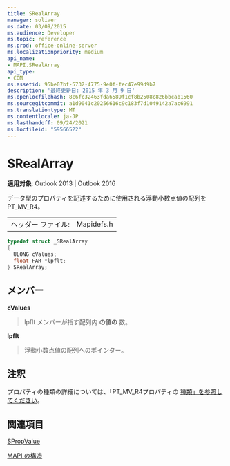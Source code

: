 ```yaml
---
title: SRealArray
manager: soliver
ms.date: 03/09/2015
ms.audience: Developer
ms.topic: reference
ms.prod: office-online-server
ms.localizationpriority: medium
api_name:
- MAPI.SRealArray
api_type:
- COM
ms.assetid: 95be07bf-5732-4775-9e0f-fec47e99d9b7
description: '最終更新日: 2015 年 3 月 9 日'
ms.openlocfilehash: 8c6fc32463fda6589f1cf8b2508c826bbcab1560
ms.sourcegitcommit: a1d9041c20256616c9c183f7d1049142a7ac6991
ms.translationtype: MT
ms.contentlocale: ja-JP
ms.lasthandoff: 09/24/2021
ms.locfileid: "59566522"
---
```

# <a name="srealarray"></a>SRealArray

  
  
**適用対象**: Outlook 2013 | Outlook 2016 
  
データ型のプロパティを記述するために使用される浮動小数点値の配列をPT_MV_R4。 
  
|||
|:-----|:-----|
|ヘッダー ファイル:  <br/> |Mapidefs.h  <br/> |
   
```cpp
typedef struct _SRealArray
{
  ULONG cValues;
  float FAR *lpflt;
} SRealArray;

```

## <a name="members"></a>メンバー

 **cValues**
  
> lpflt メンバーが指す配列内 **の値の** 数。 
    
 **lpflt**
  
> 浮動小数点値の配列へのポインター。
    
## <a name="remarks"></a>注釈

プロパティの種類の詳細については、「PT_MV_R4プロパティの [種類」を参照してください](property-types.md)。
  
## <a name="see-also"></a>関連項目



[SPropValue](spropvalue.md)


[MAPI の構造](mapi-structures.md)

